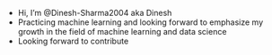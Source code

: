 - Hi, I’m @Dinesh-Sharma2004 aka Dinesh
- Practicing machine learning and looking forward to emphasize my growth in the field of machine learning and data science
- Looking forward to contribute


<!---
Dinesh-Sharma2004/Dinesh-Sharma2004 is a special repository because its `README.md` (this file) appears on your GitHub profile.
You can click the Preview link to take a look at your changes.
--->
